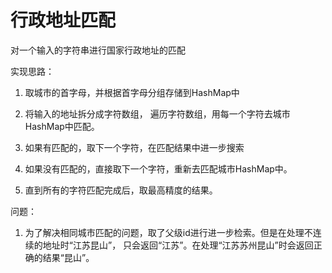 # 行政地址匹配

对一个输入的字符串进行国家行政地址的匹配

实现思路：

1. 取城市的首字母，并根据首字母分组存储到HashMap中

2. 将输入的地址拆分成字符数组， 遍历字符数组，用每一个字符去城市HashMap中匹配。
3. 如果有匹配的，取下一个字符，在匹配结果中进一步搜索
4. 如果没有匹配的，直接取下一个字符，重新去匹配城市HashMap中。
5. 直到所有的字符匹配完成后，取最高精度的结果。



问题：

1. 为了解决相同城市匹配的问题，取了父级id进行进一步检索。但是在处理不连续的地址时“江苏昆山”， 只会返回“江苏”。在处理“江苏苏州昆山”时会返回正确的结果“昆山”。



